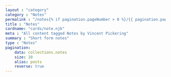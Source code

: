 ```yaml
---
layout : "category"
category : "Notes"
permalink : "/notes{% if pagination.pageNumber > 0 %}/{{ pagination.pageNumber + 1}}{% endif %}/"
title : "Notes"
cardname: "cards/note.njk"
meta : "All content tagged Notes by Vincent Pickering"
summary : "Short form notes"
type : "Notes"
pagination:
    data: collections.notes
    size: 10
    alias: posts
    reverse: true
---
```

